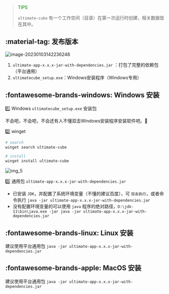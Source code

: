 > <font style='color:green'>TIPS</font>
>
> `ultimate-cube` 有一个工作空间（目录）在第一次运行时创建，相关数据皆在其中。

## :material-tag: 发布版本

![image-20230103142236248](https://security-1254441333.cos.ap-guangzhou.myqcloud.com/knowledge-baseimage-20230103142236248.png)

1. `ultimate-app-x.x.x-jar-with-dependencies.jar` ：打包了完整的依赖包（平台通用）
3. `ultimatecube_setup.exe`：Windows安装程序（Windows专用）


## :fontawesome-brands-windows: Windows 安装

:one: Windows `ultimatecube_setup.exe` 安装包

不会吧，不会吧，不会还有人不懂双击Windows安装程序安装软件吧。:zany_face:

:two: winget

```bash
# search
winget search ultimate-cube

# install
winget install ultimate-cube
```

![img_5](https://security-1254441333.cos.ap-guangzhou.myqcloud.com/knowledge-baseimg_5.png)



:three: 通用包 `ultimate-app-x.x.x-jar-with-dependencies.jar`  

- 已安装 `JDK`，并配置了系统环境变量（不懂的建议百度），可 `双击执行`，或者命令执行 `java -jar ultimate-app-x.x.x-jar-with-dependencies.jar ` 
- 没有配置环境变量的可以使用 `java` 程序的绝对路径，`D:\jdk-11\bin\java.exe -jar java -jar ultimate-app-x.x.x-jar-with-dependencies.jar`



## :fontawesome-brands-linux: Linux 安装

建议使用平台通用包  `java -jar ultimate-app-x.x.x-jar-with-dependencies.jar ` 





## :fontawesome-brands-apple: MacOS 安装

建议使用平台通用包  `java -jar ultimate-app-x.x.x-jar-with-dependencies.jar ` 







